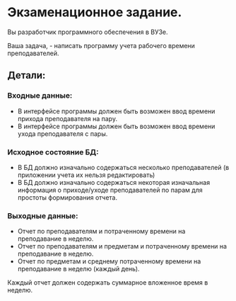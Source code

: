 # Экзаменационное задание.

Вы разработчик программного обеспечения в ВУЗе.

Ваша задача, - написать программу учета рабочего времени преподавателей.

## Детали:
### Входные данные:
* В интерфейсе программы должен быть возможен ввод времени прихода преподавателя на пару.
* В интерфейсе программы должен быть возможен ввод времени ухода преподавателя с пары.

### Исходное состояние БД:
* В БД должно изначально содержаться несколько преподавателей (в приложении учета их нельзя редактировать)
* В БД должно изначально содержаться некоторая изначальная информация о приходе/уходе преподавателей по парам для простоты формирования отчета.

### Выходные данные:
* Отчет по преподавателям и потраченному времени на преподавание в неделю.
* Отчет по преподавателям и предметам и потраченному времени на преподавание в неделю.
* Отчет по предметам и среднему потраченному времени на преподавание в неделю (каждый день).

Каждый отчет должен содержать суммарное вложенное время в неделю.

